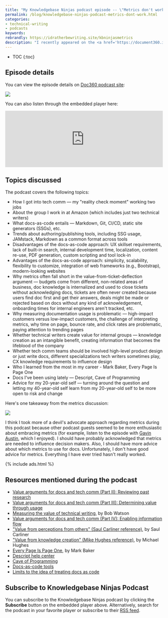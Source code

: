 ```yaml
---
title: "My Knowledgebase Ninjas podcast episode -- \"Metrics don't work\""
permalink: /blog/knowledgebase-ninjas-podcast-metrics-dont-work.html
categories:
- technical-writing
- podcasts
keywords:
rebrandly: https://idratherbewriting.site/kbninjasmetrics
description: "I recently appeared on the <a href='https://document360.io/blog/documentation-metrics-dont-work-with-tom-johnson-of-amazon/'>Knowledgebase Ninjas podcast</a> in an episode titled <i>Metrics Don't Work</i>. In the podcast, I chat with Gowri Ramkumar about documentation processes, why metrics are problematic, advantages and disadvantages of docs-as-code models, why measuring doc traffic falls short, the value of internal documentation, people I've learned from in my career, advice for my younger self, and more."
---
```


* TOC
{:toc}

## Episode details

You can view the episode details on [Doc360 podcast site](https://document360.io/blog/documentation-metrics-dont-work-with-tom-johnson-of-amazon/):

<a href="https://document360.io/blog/documentation-metrics-dont-work-with-tom-johnson-of-amazon/"><img src="https://s3.us-west-1.wasabisys.com/idbwmedia.com/images/knowledgebase_ninjas_podcast_tom.jpg" /></a>

You can also listen through the embedded player here:

<iframe src="https://player.bcast.fm/knowledgebase-ninjas/mx8y6zn9" frameborder="0" height="180" width="100%" scrolling="no" seamless="true" style="width:100%;height:180px;"></iframe>

## Topics discussed

The podcast covers the following topics:

* How I got into tech comm &mdash; my "reality check moment" working two jobs
* About the group I work in at Amazon (which includes just two technical writers)
* What docs-as-code entails &mdash; Markdown, Git, CI/CD, static site generators (SSGs), etc.
* Trends about authoring/publishing tools, including SSG usage, JAMstack, Markdown as a common format across tools
* Disadvantages of the docs-as-code approach: UX skillset requirements, lack of built-in search, internal development time, localization, content re-use, PDF generation, custom scripting and tool lock-in
* Advantages of the docs-as-code approach: simplicity, scalability, flexibility to customize, integration of web frameworks (e.g., Bootstrap), modern-looking websites
* Why metrics often fall short in the value-from-ticket-deflection argument &mdash; budgets come from different, non-related areas of business, doc knowledge is internalized and used to close tickets without acknowledging docs, tickets are often never created because users find doc first and get their answers, deals might be made or rejected based on docs without any kind of acknowledgement, onboarding times for internal engineers aren't tracked, etc.
* Why measuring documentation usage is problematic &mdash; high-impact customers versus low-impact customers, the challenge of interpreting metrics, why time on page, bounce rate, and click rates are problematic, paying attention to trending pages
* Whether technical writers create value for internal groups &mdash; knowledge creation as an intangible benefit, creating information that becomes the lifeblood of the company
* Whether tech comm teams should be involved high-level product design or just write docs, different specializations tech writers sometimes play, CX knowledge requirements to influence design
* Who I learned from the most in my career - Mark Baker, Every Page Is Page One
* Docs I've been using lately &mdash; Descript, Cave of Programming
* Advice for my 20-year-old self &mdash; turning around the question and letting my 40-year-old self learn from my 20-year-old self to be more open to risk and change

Here's one takeaway from the metrics discussion:

<a href="https://document360.io/blog/documentation-metrics-dont-work-with-tom-johnson-of-amazon/"><img src="https://s3.us-west-1.wasabisys.com/idbwmedia.com/images/kbninjasmathquote.jpg" /></a>

I think I took more of a devil's advocate approach regarding metrics during this podcast because other podcast guests seemed to be more enthusiastic about embracing metrics (for example, listen to the episode with [Gavin Austin](https://document360.io/blog/minimizing-content-with-gavin-austin-of-salesforce/), which I enjoyed). I should have probably acknowledged that metrics are needed to influence decision makers. Also, I should have more advice about which metrics to use for docs. Unfortunately, I don't have good advice for metrics. Everything I have ever tried hasn't really worked.

{% include ads.html %}

## Resources mentioned during the podcast

* [Value arguments for docs and tech comm (Part II): Reviewing past research](/2017/12/28/value-of-tech-comm-in-company-part2/)
* [Value arguments for docs and tech comm (Part III): Determining value through usage](/2017/12/28/value-of-tech-comm-in-company-part3/)
* [Measuring the value of technical writing](https://docsbydesign.com/2017/08/06/measuring-the-value-of-technical-writing/), by Bob Watson
* [Value arguments for docs and tech comm (Part IV): Enabling information flow](/2017/12/28/value-of-tech-comm-in-company-part2/)
* ["Value from perceptions from others" (Saul Carliner reference)](/2017/12/28/value-of-tech-comm-in-company-part2/#carliner), by Saul Carliner
* ["Value from knowledge creation" (Mike Hughes reference)](/2017/12/28/value-of-tech-comm-in-company-part2/#hughes), by Michael Hughes
* [Every Page Is Page One](https://everypageispageone.com/), by Mark Baker
* [Descript help center](https://help.descript.com/en/)
* [Cave of Programming](https://courses.caveofprogramming.com/)
* [Docs-as-code tools](/learnapidoc/pubapis_docs_as_code.html)
* [Limits to the idea of treating docs as code](/2017/06/02/when-docs-are-not-like-code)

## Subscribe to Knowledgebase Ninjas Podcast

You can subscribe to the Knowledgebase Ninjas podcast by clicking the **Subscribe** button on the embedded player above. Alternatively, search for the podcast in your favorite player or subscribe to their [RSS feed](https://feeds.bcast.fm/knowledgebase-ninjas).
